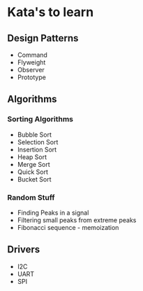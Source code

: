 # Kata's to learn

## Design Patterns
- Command
- Flyweight
- Observer
- Prototype

## Algorithms
### Sorting Algorithms
- Bubble Sort
- Selection Sort
- Insertion Sort
- Heap Sort
- Merge Sort
- Quick Sort
- Bucket Sort

### Random Stuff
- Finding Peaks in a signal
- Filtering small peaks from extreme peaks
- Fibonacci sequence - memoization

## Drivers
- I2C
- UART
- SPI
